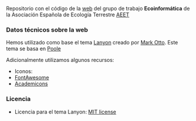 Repositorio con el código de la [web](http://ecoinfaeet.github.io/) del grupo de trabajo **Ecoinformática** de la Asociación Española de Ecología Terrestre [AEET](www.aeet.org/) 


### Datos técnicos sobre la web 
Hemos utilizado como base el tema [Lanyon](https://github.com/poole/lanyon) creado por [Mark Otto](https://github.com/mdo). Este tema se basa en [Poole](http://getpoole.com/) 

Adicionalmente utilizamos algunos recursos: 

* Iconos: 
 * [FontAwesome](http://fortawesome.github.io/Font-Awesome/)
 * [Academicons](http://jpswalsh.github.io/academicons/) 

### Licencia 
* Licencia para el tema Lanyon: [MIT license](LICENSE.md)